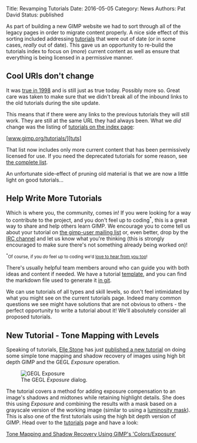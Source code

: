 Title: Revamping Tutorials
Date: 2016-05-05
Category: News
Authors: Pat David
Status: published

As part of building a new GIMP website we had to sort through all of the legacy pages in order to migrate content properly. A nice side effect of this sorting included addressing [tutorials][tuts] that were out of date (or in some cases, _really_ out of date).  This gave us an opportunity to re-build the tutorials index to focus on (_more_) current content as well as ensure that everything is being licensed in a permissive manner.

[tuts]: //www.gimp.org/tutorials/



## Cool URIs don't change

It was [true in 1998][cool] and is still just as true today. Possibly more so.  Great care was taken to make sure that we didn't break all of the inbound links to the old tutorials during the site update.

[cool]: https://www.w3.org/Provider/Style/URI.html

This means that if there were any links to the previous tutorials they will still work.  They are still at the same URL they had always been.  What we _did_ change was the listing of [tutorials on the index page][tuts]:  

[www.gimp.org/tutorials/][tuts]

That list now includes only more current content that has been permissively licensed for use. If you need the deprecated tutorials for some reason, see [the complete list](/tutorials/list-all.html).

An unfortunate side-effect of pruning old material is that we are now a little light on good tutorials...



## Help Write More Tutorials

Which is where you, the community, comes in! If you were looking for a way to contribute to the project, and you don't feel up to coding<sup>*</sup>, this is a great way to share and help others learn GIMP. We encourage you to come tell us about your tutorial on [the gimp-user mailing list][gu-mail] or, even better, drop by the [IRC channel][irc] and let us know what you're thinking (this is strongly encouraged to make sure there's not something already being worked on)!

[irc]: /irc.html
[gu-mail]: https://mail.gnome.org/mailman/listinfo/gimp-user-list

<small><sup>*</sup>Of course, if you _do_ feel up to coding we'd [love to hear from you too][]!</small>

[love to hear from you too]: http://testing.gimp.org/develop/

There's usually helpful team members around who can guide you with both ideas and content if needed.
We have a tutorial [template][tt], and you can find the markdown file used to generate it [in git][].

[tt]: /tutorials/template/
[in git]: https://git.gnome.org/browse/gimp-web/plain/content/tutorials/template/index.md

We can use tutorials of all types and skill levels, so don't feel intimidated by what you might see on the current tutorials page.  Indeed many common questions we see might have solutions that are not obvious to others - the perfect opportunity to write a tutorial about it!  We'll absolutely consider all proposed tutorials.



## New Tutorial - Tone Mapping with Levels

Speaking of tutorials, [Elle Stone][] has just [published a new tutorial][tut] on doing some simple tone mapping and shadow recovery of images using high bit depth GIMP and the GEGL _Exposure_ operation.

[Elle Stone]: http://ninedegreesbelow.com/
[tut]: /tutorials/Tone_Mapping_Using_GIMP_Levels/

<figure>
<img src='{filename}../tutorials/Tone_Mapping_Using_GIMP_Levels/gegl-exposure-add-one-stop-positive-exposure-compensation.jpg' alt='GEGL Exposure'>
<figcaption>
The GEGL <i>Exposure</i> dialog.
</figcaption>
</figure>

The tutorial covers a method for adding exposure compensation to an image's shadows and midtones while retaining highlight details.  She does this using _Exposure_ and combining the results with a mask based on a grayscale version of the working image (similar to using a [luminosity mask][]).
This is also one of the first tutorials using the high bit depth version of GIMP.  Head over to the [tutorials][tuts] page and have a look:

[luminosity mask]: /tutorials/Luminosity_Masks/

[Tone Mapping and Shadow Recovery Using GIMP's 'Colors/Exposure'][tut]
